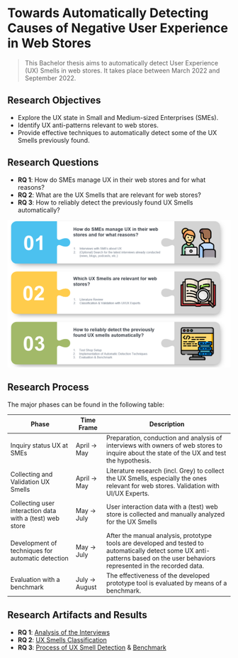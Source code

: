 # Towards Automatically Detecting Causes of Negative User Experience in Web Stores

> This Bachelor thesis aims to automatically detect User Experience (UX) Smells in web stores. It takes place between March 2022 and September 2022.

## Research Objectives

- Explore the UX state in Small and Medium-sized Enterprises (SMEs).
- Identify UX anti-patterns relevant to web stores.
- Provide effective techniques to automatically detect some of the UX Smells previously found.

## Research Questions

- **RQ 1**: How do SMEs manage UX in their web stores and for what reasons?
- **RQ 2**: What are the UX Smells that are relevant for web stores?
- **RQ 3**: How to reliably detect the previously found UX Smells automatically?

![Research Questions](assets/research_questions.PNG)

## Research Process

The major phases can be found in the following table:

| Phase       | Time Frame   | Description |
| ----------- | ----------- | ----------- |
| Inquiry status UX at SMEs | April &#8594; May | Preparation, conduction and analysis of interviews with owners of web stores to inquire about the state of the UX and test the hypothesis. |
| Collecting and Validation UX Smells  | April &#8594; May | Literature research (incl. Grey) to collect the UX Smells, especially the ones relevant for web stores. Validation with UI/UX Experts. |
| Collecting user interaction data with a (test) web store | May &#8594; July | User interaction data with a (test) web store is collected and manually analyzed for the UX Smells |
| Development of techniques for automatic detection | May &#8594; July | After the manual analysis, prototype tools are developed and tested to automatically detect some UX anti-patterns based on the user behaviors represented in the recorded data. |
| Evaluation with a benchmark | July &#8594; August | The effectiveness of the developed prototype tool is evaluated by means of a benchmark.  |

## Research Artifacts and Results

- **RQ 1**: [Analysis of the Interviews](Interviews_Evaluation.md)
- **RQ 2**: [UX Smells Classification](Catalog_UX_Smells.md)
- **RQ 3**: [Process of UX Smell Detection](Process.md) & [Benchmark](Benchmark.md)